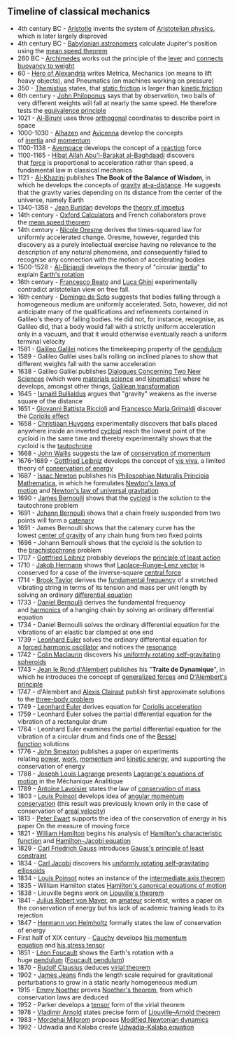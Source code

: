 
<h2 id="Timeline of classical mechanics">Timeline of classical mechanics </h2>

<ul>
<li>4th century BC -&nbsp;<a href="https://en.wikipedia.org/wiki/Aristotle" target="_blank" rel="nofollow noopener">Aristotle</a>&nbsp;invents the system of&nbsp;<a href="https://en.wikipedia.org/wiki/Aristotelian_physics" target="_blank" rel="nofollow noopener">Aristotelian physics</a>, which is later largely disproved</li>
<li>4th century BC -&nbsp;<a href="https://en.wikipedia.org/wiki/Babylonian_astronomy" target="_blank" rel="nofollow noopener">Babylonian astronomers</a>&nbsp;calculate Jupiter's position using the&nbsp;<a href="https://en.wikipedia.org/wiki/Mean_speed_theorem" target="_blank" rel="nofollow noopener">mean speed theorem</a></li>
<li>260 BC -&nbsp;<a href="https://en.wikipedia.org/wiki/Archimedes" target="_blank" rel="nofollow noopener">Archimedes</a>&nbsp;works out the principle of the&nbsp;<a href="https://en.wikipedia.org/wiki/Lever" target="_blank" rel="nofollow noopener">lever</a>&nbsp;and&nbsp;<a href="https://en.wikipedia.org/wiki/Archimedes%27_principle" target="_blank" rel="nofollow noopener">connects buoyancy to weight</a></li>
<li>60 -&nbsp;<a href="https://en.wikipedia.org/wiki/Hero_of_Alexandria" target="_blank" rel="nofollow noopener">Hero of Alexandria</a>&nbsp;writes&nbsp;Metrica, Mechanics&nbsp;(on means to lift heavy objects), and&nbsp;Pneumatics&nbsp;(on machines working on pressure)</li>
<li>350 -&nbsp;<a href="https://en.wikipedia.org/wiki/Themistius" target="_blank" rel="nofollow noopener">Themistius</a>&nbsp;states, that&nbsp;<a href="https://en.wikipedia.org/wiki/Static_friction" target="_blank" rel="nofollow noopener">static friction</a>&nbsp;is larger than&nbsp;<a href="https://en.wikipedia.org/wiki/Kinetic_friction" target="_blank" rel="nofollow noopener">kinetic friction</a></li>
<li>6th century -&nbsp;<a href="https://en.wikipedia.org/wiki/John_Philoponus" target="_blank" rel="nofollow noopener">John Philoponus</a>&nbsp;says that by observation, two balls of very different weights will fall at nearly the same speed. He therefore tests the&nbsp;<a href="https://en.wikipedia.org/wiki/Equivalence_principle" target="_blank" rel="nofollow noopener">equivalence principle</a></li>
<li>1021 -&nbsp;<a href="https://en.wikipedia.org/wiki/Al-Biruni" target="_blank" rel="nofollow noopener">Al-Biruni</a>&nbsp;uses three&nbsp;<a href="https://en.wikipedia.org/wiki/Orthogonal" target="_blank" rel="nofollow noopener">orthogonal</a>&nbsp;coordinates to describe point in space</li>
<li>1000-1030 -&nbsp;<a href="https://en.wikipedia.org/wiki/Alhazen" target="_blank" rel="nofollow noopener">Alhazen</a>&nbsp;and&nbsp;<a href="https://en.wikipedia.org/wiki/Avicenna" target="_blank" rel="nofollow noopener">Avicenna</a>&nbsp;develop the concepts of&nbsp;<a href="https://en.wikipedia.org/wiki/Inertia" target="_blank" rel="nofollow noopener">inertia</a>&nbsp;and&nbsp;<a href="https://en.wikipedia.org/wiki/Momentum" target="_blank" rel="nofollow noopener">momentum</a></li>
<li>1100-1138 -&nbsp;<a href="https://en.wikipedia.org/wiki/Ibn_Bajjah" target="_blank" rel="nofollow noopener">Avempace</a>&nbsp;develops the concept of a&nbsp;<a href="https://en.wikipedia.org/wiki/Reaction_(physics)" target="_blank" rel="nofollow noopener">reaction</a>&nbsp;force</li>
<li>1100-1165 -&nbsp;<a href="https://en.wikipedia.org/wiki/Hibat_Allah_Abu%27l-Barakat_al-Baghdaadi" target="_blank" rel="nofollow noopener">Hibat Allah Abu'l-Barakat al-Baghdaadi</a>&nbsp;discovers that&nbsp;<a href="https://en.wikipedia.org/wiki/Force" target="_blank" rel="nofollow noopener">force</a>&nbsp;is proportional to acceleration rather than speed, a fundamental law in classical mechanics</li>
<li>1121 -&nbsp;<a href="https://en.wikipedia.org/wiki/Al-Khazini" target="_blank" rel="nofollow noopener">Al-Khazini</a>&nbsp;publishes&nbsp;<strong>The Book of the Balance of Wisdom</strong>, in which he develops the concepts of&nbsp;<a href="https://en.wikipedia.org/wiki/Gravitation" target="_blank" rel="nofollow noopener">gravity</a>&nbsp;<a href="https://en.wikipedia.org/wiki/Action_at_a_distance_(physics)" target="_blank" rel="nofollow noopener">at-a-distance</a>. He suggests that the gravity varies depending on its distance from the center of the universe, namely Earth</li>
<li>1340-1358 -&nbsp;<a href="https://en.wikipedia.org/wiki/Jean_Buridan" target="_blank" rel="nofollow noopener">Jean Buridan</a>&nbsp;develops the&nbsp;<a href="https://en.wikipedia.org/wiki/Theory_of_impetus" target="_blank" rel="nofollow noopener">theory of impetus</a></li>
<li>14th century -&nbsp;<a href="https://en.wikipedia.org/wiki/Oxford_Calculators" target="_blank" rel="nofollow noopener">Oxford Calculators</a>&nbsp;and French collaborators prove the&nbsp;<a href="https://en.wikipedia.org/wiki/Mean_speed_theorem" target="_blank" rel="nofollow noopener">mean speed theorem</a></li>
<li>14th century -&nbsp;<a href="https://en.wikipedia.org/wiki/Nicole_Oresme" target="_blank" rel="nofollow noopener">Nicole Oresme</a>&nbsp;derives the times-squared law for uniformly accelerated change.&nbsp;Oresme, however, regarded this discovery as a purely intellectual exercise having no relevance to the description of any natural phenomena, and consequently failed to recognise any connection with the motion of accelerating bodies</li>
<li>1500-1528 -&nbsp;<a href="https://en.wikipedia.org/wiki/Al-Birjandi" target="_blank" rel="nofollow noopener">Al-Birjandi</a>&nbsp;develops the theory of "circular&nbsp;<a href="https://en.wikipedia.org/wiki/Inertia" target="_blank" rel="nofollow noopener">inertia</a>" to explain&nbsp;<a href="https://en.wikipedia.org/wiki/Earth%27s_rotation" target="_blank" rel="nofollow noopener">Earth's rotation</a></li>
<li>16th century -&nbsp;<a href="https://en.wikipedia.org/w/index.php?title=Francesco_Beato&amp;action=edit&amp;redlink=1" target="_blank" rel="nofollow noopener">Francesco Beato</a>&nbsp;and&nbsp;<a href="https://en.wikipedia.org/wiki/Luca_Ghini" target="_blank" rel="nofollow noopener">Luca Ghini</a>&nbsp;experimentally contradict aristotelian view on free fall.</li>
<li>16th century -&nbsp;<a href="https://en.wikipedia.org/wiki/Domingo_de_Soto" target="_blank" rel="nofollow noopener">Domingo de Soto</a>&nbsp;suggests that bodies falling through a homogeneous medium are uniformly accelerated.&nbsp;Soto, however, did not anticipate many of the qualifications and refinements contained in Galileo's theory of falling bodies. He did not, for instance, recognise, as Galileo did, that a body would fall with a strictly uniform acceleration only in a vacuum, and that it would otherwise eventually reach a uniform terminal velocity</li>
<li>1581 -&nbsp;<a href="https://en.wikipedia.org/wiki/Galileo_Galilei" target="_blank" rel="nofollow noopener">Galileo Galilei</a>&nbsp;notices the timekeeping property of the&nbsp;<a href="https://en.wikipedia.org/wiki/Pendulum" target="_blank" rel="nofollow noopener">pendulum</a></li>
<li>1589 - Galileo Galilei uses balls rolling on inclined planes to show that different weights fall with the same acceleration</li>
<li>1638 - Galileo Galilei publishes&nbsp;<a href="https://en.wikipedia.org/wiki/Dialogues_Concerning_Two_New_Sciences" target="_blank" rel="nofollow noopener">Dialogues Concerning Two New Sciences</a>&nbsp;(which were&nbsp;<a href="https://en.wikipedia.org/wiki/Materials_science" target="_blank" rel="nofollow noopener">materials science</a>&nbsp;and&nbsp;<a href="https://en.wikipedia.org/wiki/Kinematics" target="_blank" rel="nofollow noopener">kinematics</a>) where he develops, amongst other things,&nbsp;<a href="https://en.wikipedia.org/wiki/Galilean_transformation" target="_blank" rel="nofollow noopener">Galilean transformation</a></li>
<li>1645 -&nbsp;<a href="https://en.wikipedia.org/wiki/Isma%C3%ABl_Bullialdus" target="_blank" rel="nofollow noopener">Isma&euml;l Bullialdus</a>&nbsp;argues that "gravity" weakens as the inverse square of the distance</li>
<li>1651 -&nbsp;<a href="https://en.wikipedia.org/wiki/Giovanni_Battista_Riccioli" target="_blank" rel="nofollow noopener">Giovanni Battista Riccioli</a>&nbsp;and&nbsp;<a href="https://en.wikipedia.org/wiki/Francesco_Maria_Grimaldi" target="_blank" rel="nofollow noopener">Francesco Maria Grimaldi</a>&nbsp;discover the&nbsp;<a href="https://en.wikipedia.org/wiki/Coriolis_effect" target="_blank" rel="nofollow noopener">Coriolis effect</a></li>
<li>1658 -&nbsp;<a href="https://en.wikipedia.org/wiki/Christiaan_Huygens" target="_blank" rel="nofollow noopener">Christiaan Huygens</a>&nbsp;experimentally discovers that balls placed anywhere inside an inverted&nbsp;<a href="https://en.wikipedia.org/wiki/Cycloid" target="_blank" rel="nofollow noopener">cycloid</a>&nbsp;reach the lowest point of the cycloid in the same time and thereby experimentally shows that the cycloid is the&nbsp;<a href="https://en.wikipedia.org/wiki/Tautochrone" target="_blank" rel="nofollow noopener">tautochrone</a></li>
<li>1668 -&nbsp;<a href="https://en.wikipedia.org/wiki/John_Wallis" target="_blank" rel="nofollow noopener">John Wallis</a>&nbsp;suggests the law of&nbsp;<a href="https://en.wikipedia.org/wiki/Conservation_of_momentum" target="_blank" rel="nofollow noopener">conservation of momentum</a></li>
<li>1676-1689 -&nbsp;<a href="https://en.wikipedia.org/wiki/Gottfried_Leibniz" target="_blank" rel="nofollow noopener">Gottfried Leibniz</a>&nbsp;develops the concept of&nbsp;<a href="https://en.wikipedia.org/wiki/Vis_viva" target="_blank" rel="nofollow noopener">vis viva</a>, a limited theory of&nbsp;<a href="https://en.wikipedia.org/wiki/Conservation_of_energy" target="_blank" rel="nofollow noopener">conservation of energy</a></li>
<li>1687 -&nbsp;<a href="https://en.wikipedia.org/wiki/Isaac_Newton" target="_blank" rel="nofollow noopener">Isaac Newton</a>&nbsp;publishes his&nbsp;<a href="https://en.wikipedia.org/wiki/Philosophiae_Naturalis_Principia_Mathematica" target="_blank" rel="nofollow noopener">Philosophiae Naturalis Principia Mathematica</a>, in which he formulates&nbsp;<a href="https://en.wikipedia.org/wiki/Newton%27s_laws_of_motion" target="_blank" rel="nofollow noopener">Newton's laws of motion</a>&nbsp;and&nbsp;<a href="https://en.wikipedia.org/wiki/Newton%27s_law_of_universal_gravitation" target="_blank" rel="nofollow noopener">Newton's law of universal gravitation</a></li>
<li>1690 -&nbsp;<a href="https://en.wikipedia.org/wiki/James_Bernoulli" target="_blank" rel="nofollow noopener">James Bernoulli</a>&nbsp;shows that the&nbsp;<a href="https://en.wikipedia.org/wiki/Cycloid" target="_blank" rel="nofollow noopener">cycloid</a>&nbsp;is the solution to the tautochrone problem</li>
<li>1691 -&nbsp;<a href="https://en.wikipedia.org/wiki/Johann_Bernoulli" target="_blank" rel="nofollow noopener">Johann Bernoulli</a>&nbsp;shows that a chain freely suspended from two points will form a&nbsp;<a href="https://en.wikipedia.org/wiki/Catenary" target="_blank" rel="nofollow noopener">catenary</a></li>
<li>1691 - James Bernoulli shows that the catenary curve has the lowest&nbsp;<a href="https://en.wikipedia.org/wiki/Center_of_gravity" target="_blank" rel="nofollow noopener">center of gravity</a>&nbsp;of any chain hung from two fixed points</li>
<li>1696 - Johann Bernoulli shows that the cycloid is the solution to the&nbsp;<a href="https://en.wikipedia.org/wiki/Brachistochrone" target="_blank" rel="nofollow noopener">brachistochrone</a>&nbsp;problem</li>
<li>1707 -&nbsp;<a href="https://en.wikipedia.org/wiki/Gottfried_Leibniz" target="_blank" rel="nofollow noopener">Gottfried Leibniz</a>&nbsp;probably develops the&nbsp;<a href="https://en.wikipedia.org/wiki/Principle_of_least_action" target="_blank" rel="nofollow noopener">principle of least action</a></li>
<li>1710 -&nbsp;<a href="https://en.wikipedia.org/wiki/Jakob_Hermann" target="_blank" rel="nofollow noopener">Jakob Hermann</a>&nbsp;shows that&nbsp;<a href="https://en.wikipedia.org/wiki/Laplace%E2%80%93Runge%E2%80%93Lenz_vector" target="_blank" rel="nofollow noopener">Laplace&ndash;Runge&ndash;Lenz vector</a>&nbsp;is conserved for a case of the inverse-square&nbsp;<a href="https://en.wikipedia.org/wiki/Central_force" target="_blank" rel="nofollow noopener">central force</a></li>
<li>1714 -&nbsp;<a href="https://en.wikipedia.org/wiki/Brook_Taylor" target="_blank" rel="nofollow noopener">Brook Taylor</a>&nbsp;derives the&nbsp;<a href="https://en.wikipedia.org/wiki/Fundamental_frequency" target="_blank" rel="nofollow noopener">fundamental frequency</a>&nbsp;of a stretched vibrating string in terms of its tension and mass per unit length by solving an ordinary&nbsp;<a href="https://en.wikipedia.org/wiki/Differential_equation" target="_blank" rel="nofollow noopener">differential equation</a></li>
<li>1733 -&nbsp;<a href="https://en.wikipedia.org/wiki/Daniel_Bernoulli" target="_blank" rel="nofollow noopener">Daniel Bernoulli</a>&nbsp;derives the fundamental frequency and&nbsp;<a href="https://en.wikipedia.org/wiki/Harmonic" target="_blank" rel="nofollow noopener">harmonics</a>&nbsp;of a hanging chain by solving an ordinary differential equation</li>
<li>1734 - Daniel Bernoulli solves the ordinary differential equation for the vibrations of an elastic bar clamped at one end</li>
<li>1739 -&nbsp;<a href="https://en.wikipedia.org/wiki/Leonhard_Euler" target="_blank" rel="nofollow noopener">Leonhard Euler</a>&nbsp;solves the ordinary differential equation for a&nbsp;<a href="https://en.wikipedia.org/wiki/Harmonic_oscillator#Driven_harmonic_oscillators" target="_blank" rel="nofollow noopener">forced harmonic oscillator</a>&nbsp;and notices the&nbsp;<a href="https://en.wikipedia.org/wiki/Resonance" target="_blank" rel="nofollow noopener">resonance</a></li>
<li>1742 -&nbsp;<a href="https://en.wikipedia.org/wiki/Colin_Maclaurin" target="_blank" rel="nofollow noopener">Colin Maclaurin</a>&nbsp;discovers his&nbsp;<a href="https://en.wikipedia.org/wiki/Maclaurin_spheroid" target="_blank" rel="nofollow noopener">uniformly rotating self-gravitating spheroids</a></li>
<li>1743 -&nbsp;<a href="https://en.wikipedia.org/wiki/Jean_le_Rond_d%27Alembert" target="_blank" rel="nofollow noopener">Jean le Rond d'Alembert</a>&nbsp;publishes his "<strong>Traite de Dynamique</strong>", in which he introduces the concept of&nbsp;<a href="https://en.wikipedia.org/wiki/Generalized_forces" target="_blank" rel="nofollow noopener">generalized forces</a>&nbsp;and&nbsp;<a href="https://en.wikipedia.org/wiki/D%27Alembert%27s_principle" target="_blank" rel="nofollow noopener">D'Alembert's principle</a></li>
<li>1747 - d'Alembert and&nbsp;<a href="https://en.wikipedia.org/wiki/Alexis_Clairaut" target="_blank" rel="nofollow noopener">Alexis Clairaut</a>&nbsp;publish first approximate solutions to the&nbsp;<a href="https://en.wikipedia.org/wiki/Three-body_problem" target="_blank" rel="nofollow noopener">three-body problem</a></li>
<li>1749 -&nbsp;<a href="https://en.wikipedia.org/wiki/Leonhard_Euler" target="_blank" rel="nofollow noopener">Leonhard Euler</a>&nbsp;derives equation for&nbsp;<a href="https://en.wikipedia.org/wiki/Coriolis_acceleration" target="_blank" rel="nofollow noopener">Coriolis acceleration</a></li>
<li>1759 - Leonhard Euler solves the partial differential equation for the vibration of a rectangular drum</li>
<li>1764 - Leonhard Euler examines the partial differential equation for the vibration of a circular drum and finds one of the&nbsp;<a href="https://en.wikipedia.org/wiki/Bessel_function" target="_blank" rel="nofollow noopener">Bessel function</a>&nbsp;solutions</li>
<li>1776 -&nbsp;<a href="https://en.wikipedia.org/wiki/John_Smeaton" target="_blank" rel="nofollow noopener">John Smeaton</a>&nbsp;publishes a paper on experiments relating&nbsp;<a href="https://en.wikipedia.org/wiki/Power_(physics)" target="_blank" rel="nofollow noopener">power</a>,&nbsp;<a href="https://en.wikipedia.org/wiki/Mechanical_work" target="_blank" rel="nofollow noopener">work</a>,&nbsp;<a href="https://en.wikipedia.org/wiki/Momentum" target="_blank" rel="nofollow noopener">momentum</a>&nbsp;and&nbsp;<a href="https://en.wikipedia.org/wiki/Kinetic_energy" target="_blank" rel="nofollow noopener">kinetic energy</a>, and supporting the conservation of energy</li>
<li>1788 -&nbsp;<a href="https://en.wikipedia.org/wiki/Joseph_Louis_Lagrange" target="_blank" rel="nofollow noopener">Joseph Louis Lagrange</a>&nbsp;presents&nbsp;<a href="https://en.wikipedia.org/wiki/Lagrangian_mechanics" target="_blank" rel="nofollow noopener">Lagrange's equations of motion</a>&nbsp;in the&nbsp;M&eacute;chanique Analitique</li>
<li>1789 -&nbsp;<a href="https://en.wikipedia.org/wiki/Antoine_Lavoisier" target="_blank" rel="nofollow noopener">Antoine Lavoisier</a>&nbsp;states the law of&nbsp;<a href="https://en.wikipedia.org/wiki/Conservation_of_mass" target="_blank" rel="nofollow noopener">conservation of mass</a></li>
<li>1803 -&nbsp;<a href="https://en.wikipedia.org/wiki/Louis_Poinsot" target="_blank" rel="nofollow noopener">Louis Poinsot</a>&nbsp;develops idea of&nbsp;<a href="https://en.wikipedia.org/wiki/Angular_momentum#Conservation_of_angular_momentum" target="_blank" rel="nofollow noopener">angular momentum conservation</a>&nbsp;(this result was previously known only in the case of conservation of&nbsp;<a href="https://en.wikipedia.org/wiki/Areal_velocity" target="_blank" rel="nofollow noopener">areal velocity</a>)</li>
<li>1813 -&nbsp;<a href="https://en.wikipedia.org/wiki/Peter_Ewart" target="_blank" rel="nofollow noopener">Peter Ewart</a>&nbsp;supports the idea of the conservation of energy in his paper&nbsp;On the measure of moving force</li>
<li>1821 -&nbsp;<a href="https://en.wikipedia.org/wiki/William_Rowan_Hamilton" target="_blank" rel="nofollow noopener">William Hamilton</a>&nbsp;begins his analysis of&nbsp;<a href="https://en.wikipedia.org/wiki/Hamilton%27s_characteristic_function" target="_blank" rel="nofollow noopener">Hamilton's characteristic function</a>&nbsp;and&nbsp;<a href="https://en.wikipedia.org/wiki/Hamilton%E2%80%93Jacobi_equation" target="_blank" rel="nofollow noopener">Hamilton&ndash;Jacobi equation</a></li>
<li>1829 -&nbsp;<a href="https://en.wikipedia.org/wiki/Carl_Friedrich_Gauss" target="_blank" rel="nofollow noopener">Carl Friedrich Gauss</a>&nbsp;introduces&nbsp;<a href="https://en.wikipedia.org/wiki/Gauss%27s_principle_of_least_constraint" target="_blank" rel="nofollow noopener">Gauss's principle of least constraint</a></li>
<li>1834 -&nbsp;<a href="https://en.wikipedia.org/wiki/Carl_Gustav_Jakob_Jacobi" target="_blank" rel="nofollow noopener">Carl Jacobi</a>&nbsp;discovers his&nbsp;<a href="https://en.wikipedia.org/wiki/Jacobi_ellipsoid" target="_blank" rel="nofollow noopener">uniformly rotating self-gravitating ellipsoids</a></li>
<li>1834 -&nbsp;<a href="https://en.wikipedia.org/wiki/Louis_Poinsot" target="_blank" rel="nofollow noopener">Louis Poinsot</a>&nbsp;notes an instance of the&nbsp;<a href="https://en.wikipedia.org/wiki/Intermediate_axis_theorem" target="_blank" rel="nofollow noopener">intermediate axis theorem</a></li>
<li>1835 - William Hamilton states&nbsp;<a href="https://en.wikipedia.org/wiki/Hamiltonian_mechanics" target="_blank" rel="nofollow noopener">Hamilton's canonical equations of motion</a></li>
<li>1838 - Liouville begins work on&nbsp;<a href="https://en.wikipedia.org/wiki/Liouville%27s_theorem_(Hamiltonian)" target="_blank" rel="nofollow noopener">Liouville's theorem</a></li>
<li>1841 -&nbsp;<a href="https://en.wikipedia.org/wiki/Julius_Robert_von_Mayer" target="_blank" rel="nofollow noopener">Julius Robert von Mayer</a>, an&nbsp;<a href="https://en.wikipedia.org/wiki/Amateur" target="_blank" rel="nofollow noopener">amateur</a>&nbsp;scientist, writes a paper on the conservation of energy but his lack of academic training leads to its rejection</li>
<li>1847 -&nbsp;<a href="https://en.wikipedia.org/wiki/Hermann_von_Helmholtz" target="_blank" rel="nofollow noopener">Hermann von Helmholtz</a>&nbsp;formally states the law of conservation of energy</li>
<li>First half of XIX century -&nbsp;<a href="https://en.wikipedia.org/wiki/Cauchy" target="_blank" rel="nofollow noopener">Cauchy</a>&nbsp;develops&nbsp;<a href="https://en.wikipedia.org/wiki/Cauchy_momentum_equation" target="_blank" rel="nofollow noopener">his momentum equation</a>&nbsp;and&nbsp;<a href="https://en.wikipedia.org/wiki/Cauchy_stress_tensor" target="_blank" rel="nofollow noopener">his stress tensor</a></li>
<li>1851 -&nbsp;<a href="https://en.wikipedia.org/wiki/L%C3%A9on_Foucault" target="_blank" rel="nofollow noopener">L&eacute;on Foucault</a>&nbsp;shows the Earth's rotation with a huge&nbsp;<a href="https://en.wikipedia.org/wiki/Pendulum" target="_blank" rel="nofollow noopener">pendulum</a>&nbsp;(<a href="https://en.wikipedia.org/wiki/Foucault_pendulum" target="_blank" rel="nofollow noopener">Foucault pendulum</a>)</li>
<li>1870 -&nbsp;<a href="https://en.wikipedia.org/wiki/Rudolf_Clausius" target="_blank" rel="nofollow noopener">Rudolf Clausius</a>&nbsp;deduces&nbsp;<a href="https://en.wikipedia.org/wiki/Virial_theorem" target="_blank" rel="nofollow noopener">virial theorem</a></li>
<li>1902 -&nbsp;<a href="https://en.wikipedia.org/wiki/James_Jeans" target="_blank" rel="nofollow noopener">James Jeans</a>&nbsp;finds the length scale required for gravitational perturbations to grow in a static nearly homogeneous medium</li>
<li>1915 -&nbsp;<a href="https://en.wikipedia.org/wiki/Emmy_Noether" target="_blank" rel="nofollow noopener">Emmy Noether</a>&nbsp;proves&nbsp;<a href="https://en.wikipedia.org/wiki/Noether%27s_theorem" target="_blank" rel="nofollow noopener">Noether's theorem</a>, from which conservation laws are deduced</li>
<li>1952 - Parker develops a&nbsp;<a href="https://en.wikipedia.org/wiki/Tensor" target="_blank" rel="nofollow noopener">tensor</a>&nbsp;form of the virial theorem</li>
<li>1978 -&nbsp;<a href="https://en.wikipedia.org/wiki/Vladimir_Arnold" target="_blank" rel="nofollow noopener">Vladimir Arnold</a>&nbsp;states precise form of&nbsp;<a href="https://en.wikipedia.org/wiki/Liouville%E2%80%93Arnold_theorem" target="_blank" rel="nofollow noopener">Liouville&ndash;Arnold theorem</a></li>
<li>1983 -&nbsp;<a href="https://en.wikipedia.org/wiki/Mordehai_Milgrom" target="_blank" rel="nofollow noopener">Mordehai Milgrom</a>&nbsp;proposes&nbsp;<a href="https://en.wikipedia.org/wiki/Modified_Newtonian_dynamics" target="_blank" rel="nofollow noopener">Modified Newtonian dynamics</a></li>
<li>1992 - Udwadia and Kalaba create&nbsp;<a href="https://en.wikipedia.org/wiki/Udwadia%E2%80%93Kalaba_equation" target="_blank" rel="nofollow noopener">Udwadia&ndash;Kalaba equation</a></li>
</ul>

</br> 
